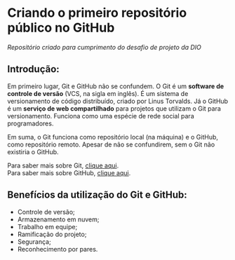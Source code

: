 # Criando o primeiro repositório público no GitHub
_Repositório criado para cumprimento do desafio de projeto da DIO_

## Introdução:

Em primeiro lugar, Git e GitHub não se confundem. O Git é um **software de controle de versão** (VCS, na sigla em inglês). É um sistema de versionamento de código distribuído, criado por Linus Torvalds. Já o GitHub é um **serviço de web compartilhado** para projetos que utilizam o Git para versionamento. Funciona como uma espécie de rede social para programadores.

Em suma, o Git funciona como repositório local (na máquina) e o GitHub, como repositório remoto. Apesar de não se confundirem, sem o Git não existiria o GitHub.

Para saber mais sobre Git, [clique aqui](https://pt.wikipedia.org/wiki/Git).<br>
Para saber mais sobre GitHub, [clique aqui](https://pt.wikipedia.org/wiki/GitHub).

## Benefícios da utilização do Git e GitHub:

* Controle de versão;
* Armazenamento em nuvem;
* Trabalho em equipe;
* Ramificação do projeto;
* Segurança;
* Reconhecimento por pares.